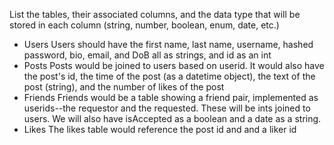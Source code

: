 List the tables, their associated columns, and the data type that will be stored in each column (string, number, boolean, enum, date, etc.)
- Users
Users should have the first name, last name, username, hashed password, bio, email, and DoB all as strings, and id as an int
- Posts
Posts would be joined to users based on userid. It would also have the post's id, the time of the post (as a datetime object), the text of the post (string), and the number of likes of the post
- Friends
Friends would be a table showing a friend pair, implemented as userids--the requestor and the requested. These will be ints joined to users. We will also have isAccepted as a boolean and a date as a string. 
- Likes
The likes table would reference the post id and and a liker id